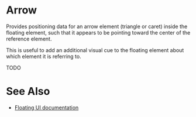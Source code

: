# Arrow

Provides positioning data for an arrow element (triangle or caret) inside the floating element, such that it appears to be pointing toward the center of the reference element.

This is useful to add an additional visual cue to the floating element about which element it is referring to.

TODO

# See Also

-   [Floating UI documentation](https://floating-ui.com/docs/arrow)
